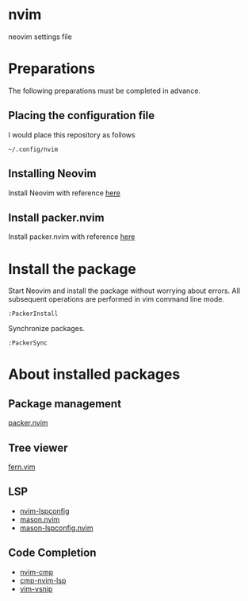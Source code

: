 # nvim
neovim settings file
# Preparations
The following preparations must be completed in advance.

## Placing the configuration file
I would place this repository as follows
```
~/.config/nvim
```
## Installing Neovim
Install Neovim with reference [here](https://github.com/neovim/neovim/wiki/Installing-Neovim)

## Install packer.nvim
Install packer.nvim with reference [here](https://github.com/wbthomason/packer.nvim#quickstart)

# Install the package 
Start Neovim and install the package without worrying about errors.
All subsequent operations are performed in vim command line mode.

````
:PackerInstall
````

Synchronize packages.
```
:PackerSync
```

# About installed packages

## Package management
[packer.nvim](https://github.com/wbthomason/packer.nvim)

## Tree viewer
[fern.vim](https://github.com/lambdalisue/fern.vim)

## LSP
* [nvim-lspconfig](https://github.com/neovim/nvim-lspconfig)
* [mason.nvim](https://github.com/williamboman/mason.nvim)
* [mason-lspconfig.nvim](https://github.com/williamboman/mason-lspconfig.nvim)

## Code Completion
* [nvim-cmp](https://github.com/hrsh7th/nvim-cmp)
* [cmp-nvim-lsp](https://github.com/hrsh7th/cmp-nvim-lsp)
* [vim-vsnip](https://github.com/hrsh7th/vim-vsnip)

